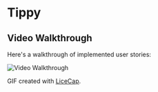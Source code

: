 # Tippy

## Video Walkthrough

Here's a walkthrough of implemented user stories:

<img src='https://j.gifs.com/VvZjoB.gif' title='Video Walkthrough' width='' alt='Video Walkthrough' />

GIF created with [LiceCap](http://www.cockos.com/licecap/).
